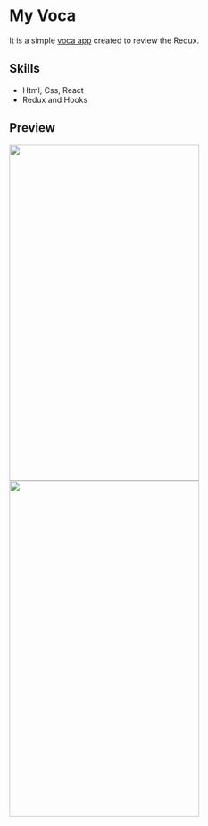 # My Voca

It is a simple [voca app](https://jungjiwoo1028.github.io/Voca/) created to review the Redux.

## Skills
- Html, Css, React
- Redux and Hooks

## Preview
<img src="https://user-images.githubusercontent.com/75884943/145826233-7aba9e37-16ce-410f-95af-5f23eb00584c.gif" width="340" height="600"/><img src="https://user-images.githubusercontent.com/75884943/145827846-91b0044e-f060-4f41-8a14-f5995720c1d1.gif" width="340" height="600"/>
